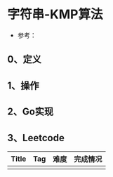 # 字符串-KMP算法

- 参考：

## 0、定义

## 1、操作

## 2、Go实现

## 3、Leetcode

| Title | Tag | 难度 | 完成情况 |
|-------|-----|----|------|
|       |     |    |      |